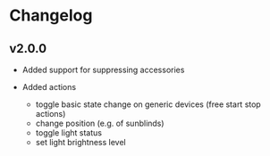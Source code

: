 # Changelog

## v2.0.0
* Added support for suppressing accessories
  
* Added actions
  * toggle basic state change on generic devices (free start stop actions)
  * change position (e.g. of sunblinds)
  * toggle light status
  * set light brightness level
